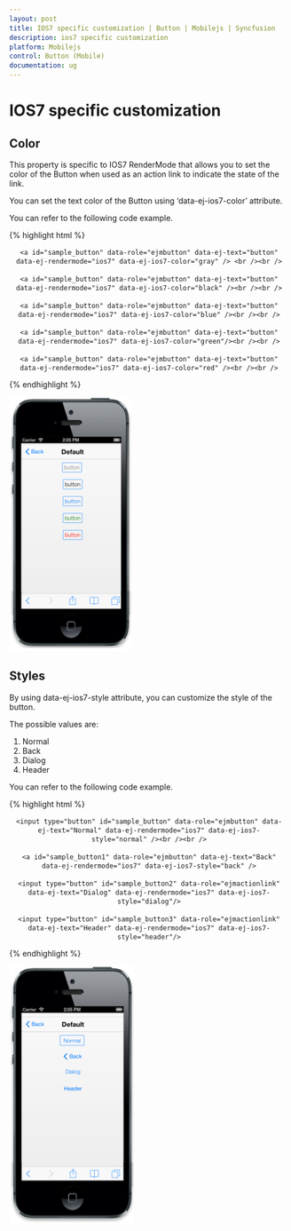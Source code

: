 ```yaml
---
layout: post
title: IOS7 specific customization | Button | Mobilejs | Syncfusion
description: ios7 specific customization
platform: Mobilejs
control: Button (Mobile)
documentation: ug
---
```


# IOS7 specific customization

## Color

This property is specific to IOS7 RenderMode that allows you to set the color of the Button when used as an action link to indicate the state of the link. 

You can set the text color of the Button using ‘data-ej-ios7-color’ attribute.

You can refer to the following code example.

{% highlight html %}

<div align="center" style="margin:10px">

	<a id="sample_button" data-role="ejmbutton" data-ej-text="button" data-ej-rendermode="ios7" data-ej-ios7-color="gray" /> <br /><br />

	<a id="sample_button" data-role="ejmbutton" data-ej-text="button" data-ej-rendermode="ios7" data-ej-ios7-color="black" /><br /><br />

	<a id="sample_button" data-role="ejmbutton" data-ej-text="button" data-ej-rendermode="ios7" data-ej-ios7-color="blue" /><br /><br />

	<a id="sample_button" data-role="ejmbutton" data-ej-text="button" data-ej-rendermode="ios7" data-ej-ios7-color="green"/><br /><br />

	<a id="sample_button" data-role="ejmbutton" data-ej-text="button" data-ej-rendermode="ios7" data-ej-ios7-color="red" /><br /><br />

</div>

{% endhighlight %}

![C:/Users/deepal/AppData/Local/Temp/SNAGHTML1f717c65.PNG](IOS7-specific-customization_images/IOS7-specific-customization_img1.png)

## Styles

By using data-ej-ios7-style attribute, you can customize the style of the button.

The possible values are:

1. Normal
2. Back
3. Dialog
4. Header

You can refer to the following code example.

{% highlight html %}

<div align="center" style="margin:10px">

	<input type="button" id="sample_button" data-role="ejmbutton" data-ej-text="Normal" data-ej-rendermode="ios7" data-ej-ios7-style="normal" /><br /><br />

	<a id="sample_button1" data-role="ejmbutton" data-ej-text="Back" data-ej-rendermode="ios7" data-ej-ios7-style="back" />

	<input type="button" id="sample_button2" data-role="ejmactionlink" data-ej-text="Dialog" data-ej-rendermode="ios7" data-ej-ios7-style="dialog"/>

	<input type="button" id="sample_button3" data-role="ejmactionlink" data-ej-text="Header" data-ej-rendermode="ios7" data-ej-ios7-style="header"/>

</div>

{% endhighlight %}

![](IOS7-specific-customization_images/IOS7-specific-customization_img2.png)